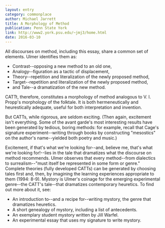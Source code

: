 ```yaml
---
layout: entry
category: commonplace
author: Michael Jarrett
title: A Morphology of Method
publication: Penn State York
link: http://www2.york.psu.edu/~jmj3/home.html
date: 2016-03-10
---
```


All discourses on method, including this essay, share a common set of elements. Ulmer identifies them as:

* Contrast--opposing a new method to an old one,
* Analogy--figuration as a tactic of displacement,
* Theory--repetition and literalization of the newly proposed method,
* Target--repetition and literalization of the newly proposed method,
* and Tale--a dramatization of the new method.

CATTt, therefore, constitutes a morphology of method analogous to V. I. Propp's morphology of the folktale. It is both hermeneutically and heurestically adequate, useful for both interpretation and invention.

But CATTs, while rigorous, are seldom exciting. (Then again, excitement isn't everything. Some of the avant garde's most interesting results have been generated by tedious, boring methods: for example, recall that Cage's signature experiment--writing through books by constructing "mesostics" on the author's name--yielded both poetry and music.)

Excitement, if that's what we're looking for--and, believe me, that's what we're looking for!--lies in the tale that dramatizes what the discourse on method recommends. Ulmer observes that every method--from dialectics to surrealism--"must itself be represented in some form or genre." Complete theories (fully developed CATTs) can be generated by choosing tales first and, then, by imagining the learning experiences appropriate to them (1994: 8-9).
Mystory is Ulmer's coinage for the emerging experimental genre--the CATT's tale--that dramatizes contemporary heuretics. To find out more about it, see:

* An introduction to--and a recipe for--writing mystory, the genre that dramatizes heuretics.
* A short genealogy of mystory, including a list of antecedents.
* An exemplary student mystory written by Jill Warfel.
* An experimental essay that uses my signature to write mystory.
	

